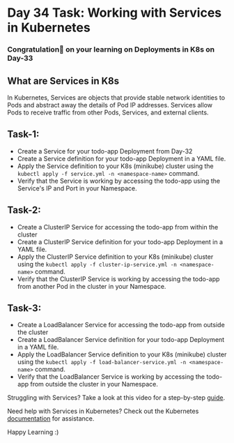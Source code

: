 # Day 34 Task: Working with Services in Kubernetes
### Congratulation🎊  on your learning on Deployments in K8s on Day-33
## What are Services in K8s
In Kubernetes, Services are objects that provide stable network identities to Pods and abstract away the details of Pod IP addresses. Services allow Pods to receive traffic from other Pods, Services, and external clients.


## Task-1:
- Create a Service for your todo-app Deployment from Day-32
- Create a Service definition for your todo-app Deployment in a YAML file.
- Apply the Service definition to your K8s (minikube) cluster using the `kubectl apply -f service.yml -n <namespace-name>` command.
- Verify that the Service is working by accessing the todo-app using the Service's IP and Port in your Namespace.

## Task-2:
- Create a ClusterIP Service for accessing the todo-app from within the cluster
- Create a ClusterIP Service definition for your todo-app Deployment in a YAML file.
- Apply the ClusterIP Service definition to your K8s (minikube) cluster using the `kubectl apply -f cluster-ip-service.yml -n <namespace-name>` command.
- Verify that the ClusterIP Service is working by accessing the todo-app from another Pod in the cluster in your Namespace.

## Task-3:
- Create a LoadBalancer Service for accessing the todo-app from outside the cluster
- Create a LoadBalancer Service definition for your todo-app Deployment in a YAML file.
- Apply the LoadBalancer Service definition to your K8s (minikube) cluster using the `kubectl apply -f load-balancer-service.yml -n <namespace-name>` command.
- Verify that the LoadBalancer Service is working by accessing the todo-app from outside the cluster in your Namespace.


Struggling with Services? Take a look at this video for a step-by-step [guide](https://youtu.be/OJths_RojFA).

Need help with Services in Kubernetes? Check out the Kubernetes [documentation](https://kubernetes.io/docs/concepts/services-networking/service/) for assistance.

Happy Learning :)
